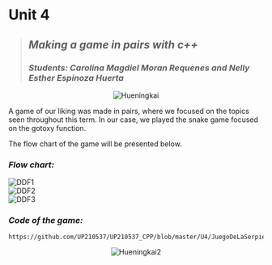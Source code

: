 # Unit 4
> ## *Making a game in pairs with c++*
> ### ***Students:** Carolina Magdiel Moran Requenes and Nelly Esther Espinoza Huerta*
<center>  

![Hueningkai](https://i.pinimg.com/236x/e0/86/b4/e086b4751f0e4a9235134eb5cebe7584.jpg)

</center>

A game of our liking was made in pairs, where we focused on the topics seen throughout this term.
In our case, we played the snake game focused on the gotoxy function.

The flow chart of the game will be presented below.

### *Flow chart:*
![DDF1](https://github.com/UP210537/UP210537_CPP/blob/master/U4/Imagenes/DDF1.jpeg)  
![DDF2](https://github.com/UP210537/UP210537_CPP/blob/master/U4/Imagenes/DDF2.jpeg)  
![DDF3](https://github.com/UP210537/UP210537_CPP/blob/master/U4/Imagenes/DDF3.jpeg)

### *Code of the game:*
```
https://github.com/UP210537/UP210537_CPP/blob/master/U4/JuegoDeLaSerpiente.cpp 
```

<center>  

![Hueningkai2](https://i.pinimg.com/236x/38/94/79/389479d1fc1ff9abf035d4e77e3aeab4.jpg) 

</center>